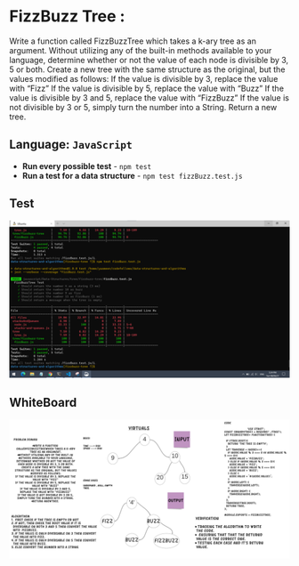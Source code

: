 # FizzBuzz Tree : 

Write a function called FizzBuzzTree which takes a k-ary tree as an argument.
Without utilizing any of the built-in methods available to your language, determine whether or not the value of each node is divisible by 3, 5 or both. Create a new tree with the same structure as the original, but the values modified as follows:
If the value is divisible by 3, replace the value with “Fizz”
If the value is divisible by 5, replace the value with “Buzz”
If the value is divisible by 3 and 5, replace the value with “FizzBuzz”
If the value is not divisible by 3 or 5, simply turn the number into a String.
Return a new tree.

## Language: `JavaScript`

- **Run every possible test** - `npm test`
- **Run a test for a data structure** - `npm test fizzBuzz.test.js `

## Test 
![test](images/code18test.png)

## WhiteBoard 
![Wb](images/CODE18.png)